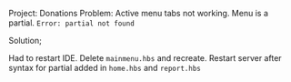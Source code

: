 Project: Donations
Problem: Active menu tabs not working. Menu is a partial. `Error: partial not found`

Solution;

Had to restart IDE. Delete `mainmenu.hbs` and recreate. Restart server after syntax for partial added in `home.hbs` and `report.hbs`
